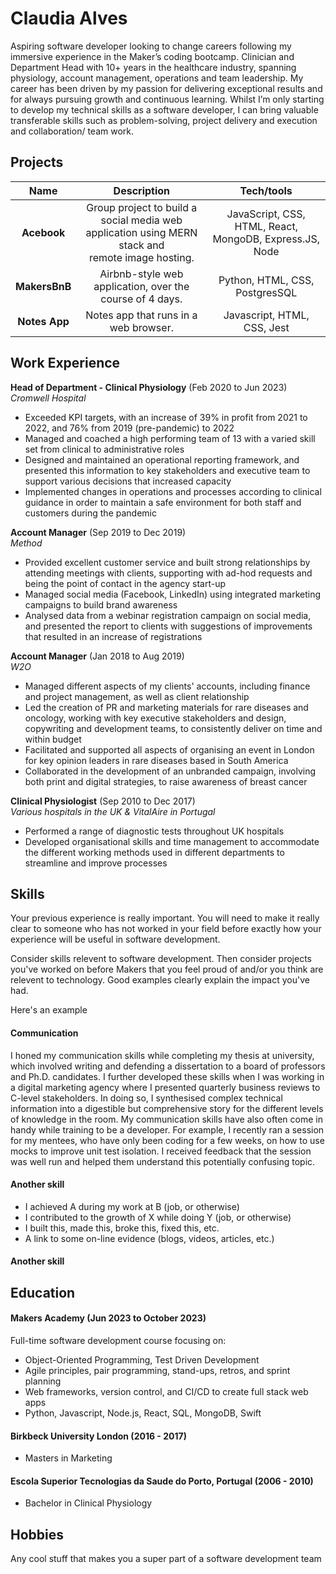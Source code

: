 # Claudia Alves

Aspiring software developer looking to change careers following my immersive experience in the Maker’s coding bootcamp. Clinician and Department Head with 10+ years in the healthcare industry, spanning physiology, account management, operations and team leadership. 
My career has been driven by my passion for delivering exceptional results and for always pursuing growth and continuous learning. Whilst I’m only starting to develop my technical skills as a software developer, I can bring valuable transferable skills such as problem-solving, project delivery and execution and collaboration/ team work.


## Projects

| Name      |  Description    | Tech/tools                  |
| :---:         | :---:                                 | :---:                       |
| **Acebook**   | Group project to build a social media web application using MERN stack and<br>remote image hosting. | JavaScript, CSS, HTML, React, MongoDB, Express.JS, Node |
| **MakersBnB** | Airbnb-style web application, over the course of 4 days. | Python, HTML, CSS, PostgresSQL  |    
| **Notes App** | Notes app that runs in a web browser. | Javascript, HTML, CSS, Jest | 


## Work Experience

**Head of Department - Clinical Physiology** (Feb 2020 to Jun 2023)  
_Cromwell Hospital_

- Exceeded KPI targets, with an increase of 39% in profit from 2021 to 2022, and 76% from 2019 (pre-pandemic) to 2022 
- Managed and coached a high performing team of 13 with a varied skill set from clinical to administrative roles 
- Designed and maintained an operational reporting framework, and presented this information to key stakeholders and executive team to support various decisions that increased capacity
- Implemented changes in operations and processes according to clinical guidance in order to maintain a safe environment for both staff and customers during the pandemic


**Account Manager** (Sep 2019 to Dec 2019)  
_Method_

- Provided excellent customer service and built strong relationships by attending meetings with clients, supporting with ad-hod requests and being the point of contact in the agency start-up 
- Managed social media (Facebook, LinkedIn) using integrated marketing campaigns to build brand awareness
- Analysed data from a webinar registration campaign on social media, and presented the report to clients with suggestions of improvements that resulted in an increase of registrations


**Account Manager** (Jan 2018 to Aug 2019)  
_W2O_

- Managed different aspects of my clients' accounts, including finance and project management, as well as client relationship
- Led the creation of PR and marketing materials for rare diseases and oncology, working with key executive stakeholders and design, copywriting and development teams, to consistently deliver on time and within budget 
- Facilitated and supported all aspects of organising an event in London for key opinion leaders in rare diseases based in South America
- Collaborated in the development of an unbranded campaign, involving both print and digital strategies, to raise awareness of breast cancer


**Clinical Physiologist** (Sep 2010 to Dec 2017)  
_Various hospitals in the UK & VitalAire in Portugal_

- Performed a range of diagnostic tests throughout UK hospitals
- Developed organisational skills and time management to accommodate the different working methods used in different departments to streamline and improve processes


## Skills

Your previous experience is really important. You will need to make it really clear to someone who has not worked in your field before exactly how your experience will be useful in software development.

Consider skills relevent to software development. Then consider projects you've worked on before Makers that you feel proud of and/or you think are relevent to technology. Good examples clearly explain the impact you've had. 


Here's an example

#### Communication
I honed my communication skills while completing my thesis at university, which involved writing and defending a dissertation to a board of professors and Ph.D. candidates. I further developed these skills when I was working in a digital marketing agency where I presented quarterly business reviews to C-level stakeholders. In doing so, I synthesised complex technical information into a digestible but comprehensive story for the different levels of knowledge in the room. My communication skills have also often come in handy while training to be a developer. For example, I recently ran a session for my mentees, who have only been coding for a few weeks, on how to use mocks to improve unit test isolation. I received feedback that the session was well run and helped them understand this potentially confusing topic.

#### Another skill

- I achieved A during my work at B (job, or otherwise)
- I contributed to the growth of X while doing Y (job, or otherwise)
- I built this, made this, broke this, fixed this, etc.
- A link to some on-line evidence (blogs, videos, articles, etc.)

#### Another skill


## Education

#### Makers Academy (Jun 2023 to October 2023)
Full-time software development course focusing on:
- Object-Oriented Programming, Test Driven Development
- Agile principles, pair programming, stand-ups, retros, and sprint planning
- Web frameworks, version control, and CI/CD to create full stack web apps
- Python, Javascript, Node.js, React, SQL, MongoDB, Swift

#### Birkbeck University London (2016 - 2017)
- Masters in Marketing

#### Escola Superior Tecnologias da Saude do Porto, Portugal (2006 - 2010)
- Bachelor in Clinical Physiology


## Hobbies

Any cool stuff that makes you a super part of a software development team